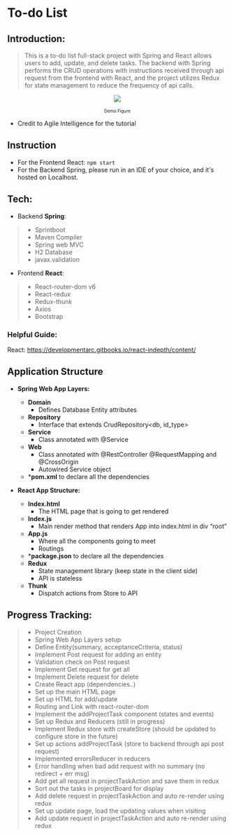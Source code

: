 ﻿# **To-do List**

## Introduction:

> This is a to-do list full-stack project with Spring and React allows users to add, update, and delete tasks. The backend with Spring performs the CRUD operations with instructions received through api request from the frontend with React, and the project utilizes Redux for state management to reduce the frequency of api calls.

<p align="center">
  <img src="/demo.png" />
</p>
<p style="text-align: center;font-size:10px">Demo Figure</p>


- Credit to Agile Intelligence for the tutorial

## Instruction
- For the Frontend React: ``` npm start ``` 
- For the Backend Spring, please run in an IDE of your choice, and it's hosted on Localhost.


## Tech:

- Backend **Spring**:
> - Sprintboot
> - Maven Compiler
> - Spring web MVC
> - H2 Database
> - javax.validation

- Frontend **React**:
> - React-router-dom v6
> - React-redux
> - Redux-thunk
> - Axios
> - Bootstrap

### Helpful Guide:

React: <https://developmentarc.gitbooks.io/react-indepth/content/>

## Application Structure

- **Spring Web App Layers:**
    - **Domain**
       - Defines Database Entity attributes
    - **Repository**
        - Interface that extends CrudRepository<db, id\_type>
    - **Service**
        - Class annotated with @Service
    - **Web**
        - Class annotated with @RestController @RequestMapping and @CrossOrigin
        - Autowired Service object
    - \***pom.xml** to declare all the dependencies

- **React App Structure:**
    - **Index.html**
        - The HTML page that is going to get rendered
    - **Index.js**
        - Main render method that renders App into index.html in div “root”
    - **App.js**
        - Where all the components going to meet
        - Routings
    - \***package.json** to declare all the dependencies
    - **Redux**
        - State management library (keep state in the client side)
        - API is stateless
    - **Thunk**
        - Dispatch actions from Store to API

## Progress Tracking:

> - Project Creation
> - Spring Web App Layers setup
> - Define Entity(summary, acceptanceCriteria, status)
> - Implement Post request for adding an entity
> - Validation check on Post request
> - Implement Get request for get all
> - Implement Delete request for delete
> - Create React app (dependencies..)
> - Set up the main HTML page
> - Set up HTML for add/update
> - Routing and Link with react-router-dom
> - Implement the addProjectTask component (states and events)
> - Set up Redux and Reducers (still in progress)
> - Implement Redux store with createStore (should be updated to configure store in the future)
> - Set up actions addProjectTask (store to backend through api post request)
> - Implemented errorsReducer in reducers
> - Error handling when bad add request with no summary (no redirect + err msg)
> - Add get all request in projectTaskAction and save them in redux
> - Sort out the tasks in projectBoard for display
> - Add delete request in projectTaskAction and auto re-render using redux
> - Set up update page, load the updating values when visiting
> - Add update request in projectTaskAction and auto re-render using redux

